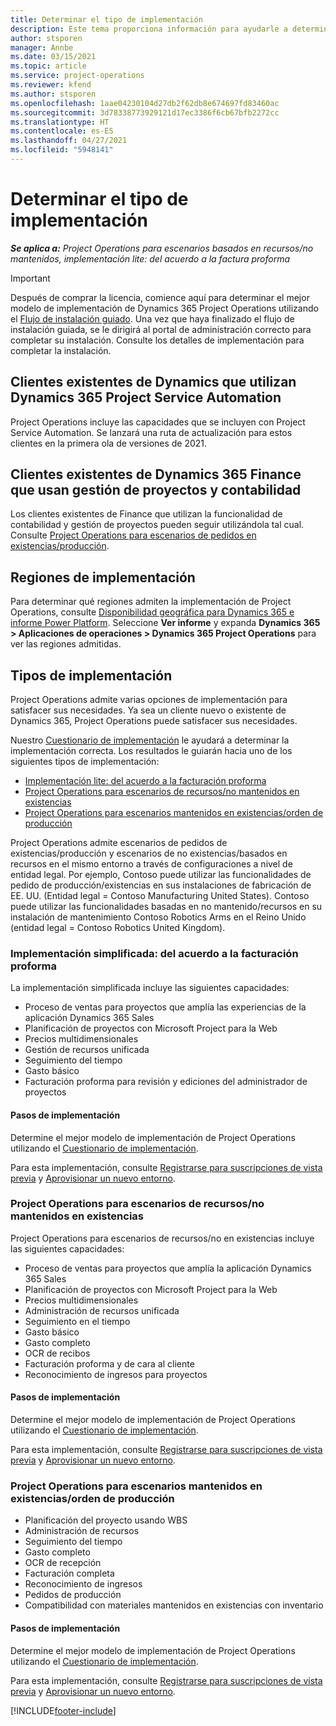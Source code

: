 ```yaml
---
title: Determinar el tipo de implementación
description: Este tema proporciona información para ayudarle a determinar el tipo de implementación correcto de las operaciones de proyecto para su empresa.
author: stsporen
manager: Annbe
ms.date: 03/15/2021
ms.topic: article
ms.service: project-operations
ms.reviewer: kfend
ms.author: stsporen
ms.openlocfilehash: 1aae04230104d27db2f62db8e674697fd83460ac
ms.sourcegitcommit: 3d78338773929121d17ec3386f6cb67bfb2272cc
ms.translationtype: HT
ms.contentlocale: es-ES
ms.lasthandoff: 04/27/2021
ms.locfileid: "5948141"
---
```

# <a name="determine-your-deployment-type"></a>Determinar el tipo de implementación

_**Se aplica a:** Project Operations para escenarios basados en recursos/no mantenidos, implementación lite: del acuerdo a la factura proforma_

> [!IMPORTANT]
> Después de comprar la licencia, comience aquí para determinar el mejor modelo de implementación de Dynamics 365 Project Operations utilizando el [Flujo de instalación guiado](https://aka.ms/provisionprojectoperations).
> Una vez que haya finalizado el flujo de instalación guiada, se le dirigirá al portal de administración correcto para completar su instalación. Consulte los detalles de implementación para completar la instalación.


## <a name="existing-customers-of-dynamics-using-dynamics-365-project-service-automation"></a>Clientes existentes de Dynamics que utilizan Dynamics 365 Project Service Automation
Project Operations incluye las capacidades que se incluyen con Project Service Automation. Se lanzará una ruta de actualización para estos clientes en la primera ola de versiones de 2021.

## <a name="existing-customers-of-dynamics-365-finance-using-project-management-and-accounting"></a>Clientes existentes de Dynamics 365 Finance que usan gestión de proyectos y contabilidad 

Los clientes existentes de Finance que utilizan la funcionalidad de contabilidad y gestión de proyectos pueden seguir utilizándola tal cual. Consulte [Project Operations para escenarios de pedidos en existencias/producción](#pma).


## <a name="deployment-regions"></a>Regiones de implementación
Para determinar qué regiones admiten la implementación de Project Operations, consulte [Disponibilidad geográfica para Dynamics 365 e informe Power Platform](https://dynamics.microsoft.com/en-us/geographic-availability/). Seleccione **Ver informe** y expanda **Dynamics 365 > Aplicaciones de operaciones > Dynamics 365 Project Operations** para ver las regiones admitidas.

## <a name="deployment-types"></a>Tipos de implementación
Project Operations admite varias opciones de implementación para satisfacer sus necesidades. Ya sea un cliente nuevo o existente de Dynamics 365, Project Operations puede satisfacer sus necesidades.

Nuestro [Cuestionario de implementación](https://aka.ms/provisionprojectoperations) le ayudará a determinar la implementación correcta. Los resultados le guiarán hacia uno de los siguientes tipos de implementación:

- [Implementación lite: del acuerdo a la facturación proforma](#lite)
- [Project Operations para escenarios de recursos/no mantenidos en existencias](#integrated)
- [Project Operations para escenarios mantenidos en existencias/orden de producción](#pma)

Project Operations admite escenarios de pedidos de existencias/producción y escenarios de no existencias/basados en recursos en el mismo entorno a través de configuraciones a nivel de entidad legal. Por ejemplo, Contoso puede utilizar las funcionalidades de pedido de producción/existencias en sus instalaciones de fabricación de EE. UU. (Entidad legal = Contoso Manufacturing United States). Contoso puede utilizar las funcionalidades basadas en no mantenido/recursos en su instalación de mantenimiento Contoso Robotics Arms en el Reino Unido (entidad legal = Contoso Robotics United Kingdom).

### <a name="lite-deployment---deal-to-proforma-invoicing"></a><a  name="lite"></a>Implementación simplificada: del acuerdo a la facturación proforma

La implementación simplificada incluye las siguientes capacidades:

- Proceso de ventas para proyectos que amplía las experiencias de la aplicación Dynamics 365 Sales
- Planificación de proyectos con Microsoft Project para la Web
- Precios multidimensionales
- Gestión de recursos unificada
- Seguimiento del tiempo
- Gasto básico
- Facturación proforma para revisión y ediciones del administrador de proyectos 

#### <a name="deployment-steps"></a>Pasos de implementación
Determine el mejor modelo de implementación de Project Operations utilizando el [Cuestionario de implementación](https://aka.ms/provisionprojectoperations).

Para esta implementación, consulte [Registrarse para suscripciones de vista previa](lite-preview-subscription-sign-up.md) y [Aprovisionar un nuevo entorno](lite-deployment.md). 


### <a name="project-operations-for-resourcenon-stocked-scenarios"></a><a name="integrated"></a>Project Operations para escenarios de recursos/no mantenidos en existencias
Project Operations para escenarios de recursos/no en existencias incluye las siguientes capacidades:
 
- Proceso de ventas para proyectos que amplía la aplicación Dynamics 365 Sales
- Planificación de proyectos con Microsoft Project para la Web
- Precios multidimensionales
- Administración de recursos unificada
- Seguimiento en el tiempo
- Gasto básico
- Gasto completo
- OCR de recibos
- Facturación proforma y de cara al cliente 
- Reconocimiento de ingresos para proyectos

#### <a name="deployment-steps"></a>Pasos de implementación
Determine el mejor modelo de implementación de Project Operations utilizando el [Cuestionario de implementación](https://aka.ms/provisionprojectoperations).

Para esta implementación, consulte [Registrarse para suscripciones de vista previa](resource-sign-up-preview-subscription.md) y [Aprovisionar un nuevo entorno](resource-provision-new-environment.md). 


### <a name="project-operations-for-stockedproduction-order-scenarios"></a><a name="pma"></a>Project Operations para escenarios mantenidos en existencias/orden de producción

- Planificación del proyecto usando WBS
- Administración de recursos
- Seguimiento del tiempo
- Gasto completo
- OCR de recepción
- Facturación completa
- Reconocimiento de ingresos
- Pedidos de producción
- Compatibilidad con materiales mantenidos en existencias con inventario

#### <a name="deployment-steps"></a>Pasos de implementación
Determine el mejor modelo de implementación de Project Operations utilizando el [Cuestionario de implementación](https://aka.ms/provisionprojectoperations).

Para esta implementación, consulte [Registrarse para suscripciones de vista previa](/dynamics365/fin-ops-core/dev-itpro/dev-tools/sign-up-preview-subscription?toc=%2fdynamics365%2ffinance%2ftoc.json) y [Aprovisionar un nuevo entorno](/dynamics365/fin-ops-core/dev-itpro/deployment/deploy-demo-environment?toc=%2fdynamics365%2ffinance%2ftoc.json). 



[!INCLUDE[footer-include](../includes/footer-banner.md)]